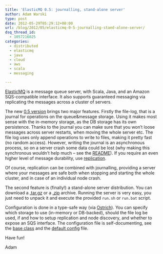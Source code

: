 ```yaml
---
title: 'ElasticMQ 0.5: journalling, stand-alone server'
author: Adam Warski
type: post
date: 2012-05-29T05:29:12+00:00
url: /blog/2012/05/elasticmq-0-5-journalling-stand-alone-server/
dsq_thread_id:
  - 1057216025
categories:
  - distributed
  - elasticmq
  - java
  - cloud
  - aws
  - scala
  - messaging

---
```

[ElasticMQ][1] is a message queue server, with Scala, Java, and an Amazon SQS-compatible interface. It also supports guaranteed messaging via replicating the messages across a cluster of servers.

The new [0.5 version][1] brings two major features. Firstly the file-log, that is a journal for operations on the queue&message storage. Using it makes most sense with the in-memory storage, as the DB storage has its own persistence. Thanks to the journal you can make sure that you won&#8217;t loose messages across server restarts, when moving the whole server etc. The file log uses only append operations to write to files, making it pretty fast (no random access). However, writing the journal is an asynchronous process, so on a server crash some data could be lost (why making this synchronous wouldn&#8217;t help much &#8211; see the [README][2]). If you require an even higher level of message durability, use [replication][3].

Of course, replication can be combined with journalling, providing a server where your messages are safe both when stopping and starting the whole cluster, and in case of an individual node crash.

The second feature is (finally!) a stand-alone server distribution. You can download a [.tar.gz][4] or a [.zip][5] archive. Running the server is very easy, you just need to unpack it and execute the provided `run.sh` or `run.bat` script.

Configuration is done in a type-safe way (via [Ostrich][6]). You can specify which storage to use (in-memory or DB-backed), should the file log be used, if and how to setup replication and node discovery, and whether to expose an SQS interface. The configuration file is self-documenting, see the [base class][7] and the [default config][8] file.

Have fun!

Adam

 [1]: http://www.elasticmq.org
 [2]: https://github.com/adamw/elasticmq#adding-journaling-to-an-in-memory-storage
 [3]: https://github.com/adamw/elasticmq#starting-a-replicated-storage
 [4]: https://github.com/downloads/adamw/elasticmq/elasticmq-0.5.tar.gz
 [5]: https://github.com/downloads/adamw/elasticmq/elasticmq-0.5.zip
 [6]: https://github.com/twitter/ostrich/
 [7]: https://github.com/adamw/elasticmq/blob/master/server/src/main/scala/org/elasticmq/server/ElasticMQServerConfig.scala
 [8]: https://github.com/adamw/elasticmq/blob/master/server/src/main/resources/conf/Default.scala
